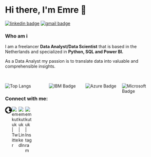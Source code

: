 # Hi there, I'm Emre 👋
[![linkedin badge](https://img.shields.io/badge/Emre_Kutuk-30302f?style=flat&logo=linkedin)](https://www.linkedin.com/in/emkutuk)
[![gmail badge](https://img.shields.io/badge/Emre_Kutuk-30302f?style=flat&logo=Gmail&logoColor=Red&link=mailto:emkutuk@gmail.com)](mailto:emkutuk@gmail.com)

### Who am i
I am a freelancer <b>Data Analyst/Data Scientist</b> that is based in the Netherlands and specialized in <b>Python, SQL and Power BI.</b>

As a Data Analyst my passion is to translate data into valuable and comprehensible insights.

<br><br>
[<img align="right" alt="Microsoft Badge" width="120px" src="https://emkutuk.com/img/2020_12_DA-100_Badge.png" />](https://www.youracclaim.com/badges/b9edc4b8-ef82-434d-98f2-2a7864d38858?source=linked_in_profile)
![Top Langs](https://github-readme-stats.vercel.app/api/top-langs/?username=emkutuk&layout=compact)
[<img align="right" alt="Azure Badge" width="120px" src="https://emkutuk.com/img/AzureTechnical_Badge2.png" />](https://www.credential.net/f5107679-796a-4c38-a8f3-d5491d020f1b)
[<img align="right" alt="IBM Badge" width="120px" src="https://emkutuk.com/img/DataAnalysisWithPythonBadge.png" />](https://www.youracclaim.com/badges/559f2fce-bc2f-4ce1-8474-7c751f0c5796/public_url)

### Connect with me:

[<img align="left" alt="emkutuk.com" width="22px" src="https://raw.githubusercontent.com/iconic/open-iconic/master/svg/globe.svg" />](https://emkutuk.com)
[<img align="left" alt="emkutuk | Twitter" width="22px" src="https://cdn.jsdelivr.net/npm/simple-icons@v3/icons/twitter.svg" />](https://twitter.com/emrekutuk_)
[<img align="left" alt="emkutuk | LinkedIn" width="22px" src="https://cdn.jsdelivr.net/npm/simple-icons@v3/icons/linkedin.svg" />](https://www.linkedin.com/in/emkutuk)
[<img align="left" alt="emkutuk | Instagram" width="22px" src="https://cdn.jsdelivr.net/npm/simple-icons@v3/icons/instagram.svg" />](https://www.instagram.com/emre.kutukk/)
